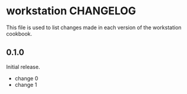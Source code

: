 # workstation CHANGELOG

This file is used to list changes made in each version of the workstation cookbook.

## 0.1.0

Initial release.

- change 0
- change 1
